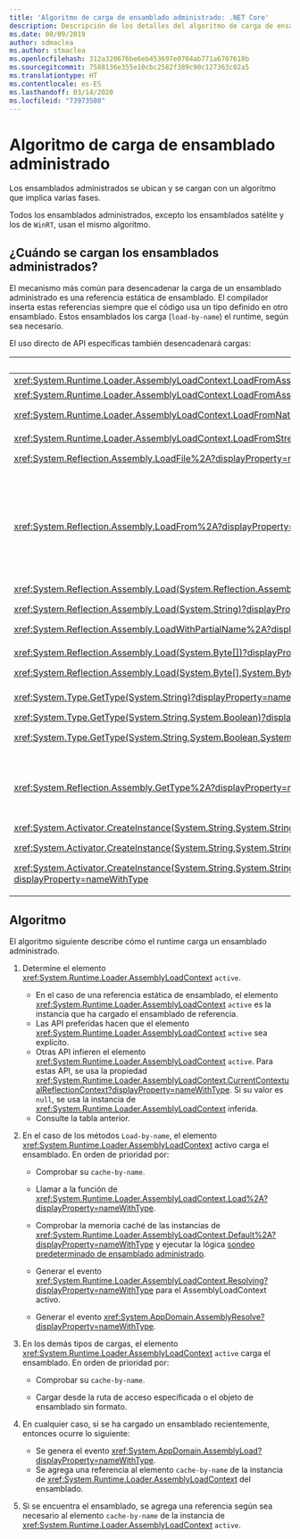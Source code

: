 ```yaml
---
title: 'Algoritmo de carga de ensamblado administrado: .NET Core'
description: Descripción de los detalles del algoritmo de carga de ensamblado administrado en .NET Core
ms.date: 08/09/2019
author: sdmaclea
ms.author: stmaclea
ms.openlocfilehash: 312a320676be6eb453697e0704ab771a6707618b
ms.sourcegitcommit: 7588136e355e10cbc2582f389c90c127363c02a5
ms.translationtype: HT
ms.contentlocale: es-ES
ms.lasthandoff: 03/14/2020
ms.locfileid: "73973508"
---
```

# <a name="managed-assembly-loading-algorithm"></a>Algoritmo de carga de ensamblado administrado

Los ensamblados administrados se ubican y se cargan con un algoritmo que implica varias fases.

Todos los ensamblados administrados, excepto los ensamblados satélite y los de `WinRT`, usan el mismo algoritmo.

## <a name="when-are-managed-assemblies-loaded"></a>¿Cuándo se cargan los ensamblados administrados?

El mecanismo más común para desencadenar la carga de un ensamblado administrado es una referencia estática de ensamblado. El compilador inserta estas referencias siempre que el código usa un tipo definido en otro ensamblado. Estos ensamblados los carga (`load-by-name`) el runtime, según sea necesario.

El uso directo de API específicas también desencadenará cargas:

|API  |Descripción  |`Active` <xref:System.Runtime.Loader.AssemblyLoadContext> |
|---------|---------|---------|
|<xref:System.Runtime.Loader.AssemblyLoadContext.LoadFromAssemblyName%2A?displayProperty=nameWithType>|`Load-by-name`|La instancia de [this](../../csharp/language-reference/keywords/this.md).|
|<xref:System.Runtime.Loader.AssemblyLoadContext.LoadFromAssemblyPath%2A?displayProperty=nameWithType><p><xref:System.Runtime.Loader.AssemblyLoadContext.LoadFromNativeImagePath%2A?displayProperty=nameWithType>|Cargue desde la ruta de acceso.|La instancia de [this](../../csharp/language-reference/keywords/this.md).|
<xref:System.Runtime.Loader.AssemblyLoadContext.LoadFromStream%2A?displayProperty=nameWithType>|Cargue desde el objeto.|La instancia de [this](../../csharp/language-reference/keywords/this.md).|
|<xref:System.Reflection.Assembly.LoadFile%2A?displayProperty=nameWithType>|Cargue desde la ruta de acceso en una nueva instancia de <xref:System.Runtime.Loader.AssemblyLoadContext>.|La nueva instancia de <xref:System.Runtime.Loader.AssemblyLoadContext>.|
<xref:System.Reflection.Assembly.LoadFrom%2A?displayProperty=nameWithType>|Cargue desde la ruta de acceso en la instancia de <xref:System.Runtime.Loader.AssemblyLoadContext.Default%2A?displayProperty=nameWithType>.<p>Agregue un controlador <xref:System.Runtime.Loader.AssemblyLoadContext.Resolving> a <xref:System.Runtime.Loader.AssemblyLoadContext.Default%2A?displayProperty=nameWithType>. El controlador cargará las dependencias del ensamblado desde su directorio.|Instancia de <xref:System.Runtime.Loader.AssemblyLoadContext.Default%2A?displayProperty=nameWithType>.|
|<xref:System.Reflection.Assembly.Load(System.Reflection.AssemblyName)?displayProperty=nameWithType><p><xref:System.Reflection.Assembly.Load(System.String)?displayProperty=nameWithType><p><xref:System.Reflection.Assembly.LoadWithPartialName%2A?displayProperty=nameWithType>|`Load-by-name`.|Se infiere del autor de la llamada.<p>Prefiere los métodos <xref:System.Runtime.Loader.AssemblyLoadContext>.|
|<xref:System.Reflection.Assembly.Load(System.Byte[])?displayProperty=nameWithType><p><xref:System.Reflection.Assembly.Load(System.Byte[],System.Byte[])?displayProperty=nameWithType>|Cargue desde el objeto en una nueva instancia de <xref:System.Runtime.Loader.AssemblyLoadContext>.|La nueva instancia de <xref:System.Runtime.Loader.AssemblyLoadContext>.|
<xref:System.Type.GetType(System.String)?displayProperty=nameWithType><p><xref:System.Type.GetType(System.String,System.Boolean)?displayProperty=nameWithType><p><xref:System.Type.GetType(System.String,System.Boolean,System.Boolean)?displayProperty=nameWithType>|`Load-by-name`.|Se infiere del autor de la llamada.<p>Prefiere los métodos <xref:System.Type.GetType%2A?displayProperty=nameWithType> con un argumento `assemblyResolver`.|
<xref:System.Reflection.Assembly.GetType%2A?displayProperty=nameWithType>|Si el tipo `name` describe un tipo genérico calificado con el ensamblado, desencadene un elemento `Load-by-name`.|Se infiere del autor de la llamada.<p>Prefiere <xref:System.Type.GetType%2A?displayProperty=nameWithType> al utilizar nombres de tipo calificados con el ensamblado.|
<xref:System.Activator.CreateInstance(System.String,System.String)?displayProperty=nameWithType><p><xref:System.Activator.CreateInstance(System.String,System.String,System.Object[])?displayProperty=nameWithType><p><xref:System.Activator.CreateInstance(System.String,System.String,System.Boolean,System.Reflection.BindingFlags,System.Reflection.Binder,System.Object[],System.Globalization.CultureInfo,System.Object[])?displayProperty=nameWithType>|`Load-by-name`.|Se infiere del autor de la llamada.<p>Prefiere los métodos <xref:System.Activator.CreateInstance%2A?displayProperty=nameWithType> que toman un argumento <xref:System.Type>.|

## <a name="algorithm"></a>Algoritmo

El algoritmo siguiente describe cómo el runtime carga un ensamblado administrado.

1. Determine el elemento <xref:System.Runtime.Loader.AssemblyLoadContext> `active`.

    - En el caso de una referencia estática de ensamblado, el elemento <xref:System.Runtime.Loader.AssemblyLoadContext> `active` es la instancia que ha cargado el ensamblado de referencia.
    - Las API preferidas hacen que el elemento <xref:System.Runtime.Loader.AssemblyLoadContext> `active` sea explícito.
    - Otras API infieren el elemento <xref:System.Runtime.Loader.AssemblyLoadContext> `active`. Para estas API, se usa la propiedad <xref:System.Runtime.Loader.AssemblyLoadContext.CurrentContextualReflectionContext?displayProperty=nameWithType>. Si su valor es `null`, se usa la instancia de <xref:System.Runtime.Loader.AssemblyLoadContext> inferida.
    - Consulte la tabla anterior.

2. En el caso de los métodos `Load-by-name`, el elemento <xref:System.Runtime.Loader.AssemblyLoadContext> activo carga el ensamblado. En orden de prioridad por:
    - Comprobar su `cache-by-name`.

    - Llamar a la función de <xref:System.Runtime.Loader.AssemblyLoadContext.Load%2A?displayProperty=nameWithType>.

    - Comprobar la memoria caché de las instancias de <xref:System.Runtime.Loader.AssemblyLoadContext.Default%2A?displayProperty=nameWithType> y ejecutar la lógica [sondeo predeterminado de ensamblado administrado](default-probing.md#managed-assembly-default-probing).

    - Generar el evento <xref:System.Runtime.Loader.AssemblyLoadContext.Resolving?displayProperty=nameWithType> para el AssemblyLoadContext activo.

    - Generar el evento <xref:System.AppDomain.AssemblyResolve?displayProperty=nameWithType>.

3. En los demás tipos de cargas, el elemento <xref:System.Runtime.Loader.AssemblyLoadContext> `active` carga el ensamblado. En orden de prioridad por:
    - Comprobar su `cache-by-name`.

    - Cargar desde la ruta de acceso especificada o el objeto de ensamblado sin formato.

4. En cualquier caso, si se ha cargado un ensamblado recientemente, entonces ocurre lo siguiente:
   - Se genera el evento <xref:System.AppDomain.AssemblyLoad?displayProperty=nameWithType>.
   - Se agrega una referencia al elemento `cache-by-name` de la instancia de <xref:System.Runtime.Loader.AssemblyLoadContext> del ensamblado.

5. Si se encuentra el ensamblado, se agrega una referencia según sea necesario al elemento `cache-by-name` de la instancia de <xref:System.Runtime.Loader.AssemblyLoadContext> `active`.
